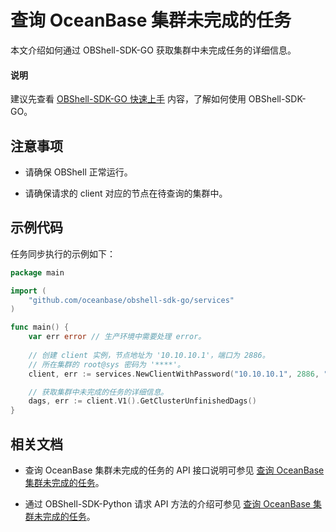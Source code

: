 # 查询 OceanBase 集群未完成的任务

本文介绍如何通过 OBShell-SDK-GO 获取集群中未完成任务的详细信息。

<main id="notice" type='explain'>
  <h4>说明</h4>
  <p>建议先查看 <a href='100.quickstart-of-go.md'>OBShell-SDK-GO 快速上手</a> 内容，了解如何使用 OBShell-SDK-GO。</p>
</main>

## 注意事项

* 请确保 OBShell 正常运行。

* 请确保请求的 client 对应的节点在待查询的集群中。

## 示例代码

任务同步执行的示例如下：

```go
package main

import (
    "github.com/oceanbase/obshell-sdk-go/services"
)

func main() {
    var err error // 生产环境中需要处理 error。
    
    // 创建 client 实例，节点地址为 '10.10.10.1'，端口为 2886。
    // 所在集群的 root@sys 密码为 '****'。
    client, err := services.NewClientWithPassword("10.10.10.1", 2886, "***")

    // 获取集群中未完成的任务的详细信息。
    dags, err := client.V1().GetClusterUnfinishedDags()
}
```

## 相关文档

* 查询 OceanBase 集群未完成的任务的 API 接口说明可参见 [查询 OceanBase 集群未完成的任务](../../400.obshell-api-reference/2500.get-oceanbase-unfinish-task.md)。

* 通过 OBShell-SDK-Python 请求 API 方法的介绍可参见 [查询 OceanBase 集群未完成的任务](../100.python/2500.get-oceanbase-unfinish-task-of-python.md)。
